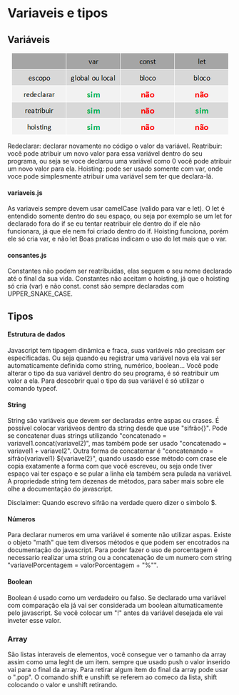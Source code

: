 # Variaveis e tipos

## Variáveis

<p align="center">
<img src="/assets/var,const,let.png">
</p>

Redeclarar: declarar novamente no código o valor da variável.
Reatribuir: você pode atribuir um novo valor para essa variável dentro do seu programa, ou seja se voce declarou uma variável como 0 você pode atribuir um novo valor para ela.
Hoisting: pode ser usado somente com var, onde voce pode simplesmente atribuir uma variável sem ter que declara-lá.

#### variaveis.js

As variaveis sempre devem usar camelCase (valido para var e let).
O let é entendido somente dentro do seu espaço, ou seja por exemplo se um let for declarado fora do if se eu tentar reatribuir ele dentro do if ele não funcionara, já que ele nem foi criado dentro do if.
Hoisting funciona, porém ele só cria var, e não let
Boas praticas indicam o uso do let mais que o var.

#### consantes.js

Constantes não podem ser reatribuidas, elas seguem o seu nome declarado até o final da sua vida.
Constantes não aceitam o hoisting, já que o hoisting só cria (var) e não const.
const são sempre declaradas com UPPER_SNAKE_CASE.

## Tipos

#### Estrutura de dados

Javascript tem tipagem dinâmica e fraca, suas variáveis não precisam ser especificadas. Ou seja quando eu registrar uma variável nova ela vai ser automaticamente definida como string, numérico, boolean...
Você pode alterar o tipo da sua variável dentro do seu programa, é só reatribuir um valor a ela.
Para descobrir qual o tipo da sua variável é só utilizar o comando typeof.

#### String

String são variáveis que devem ser declaradas entre aspas ou crases.
É possível colocar variáveos dentro da string desde que use "sifrão{}".
Pode se concatenar duas strings utilizando "concatenado = variavel1.concat(variavel2)", mas também pode ser usado "concatenado = variavel1 + variavel2".
Outra forma de concaternar é "concatenando = sifrão{variavel1} ${variavel2}", quando usasdo esse método com crase ele copia exatamente a forma com que você escreveu, ou seja onde tiver espaço vai ter espaço e se pular a linha ela também sera pulada na variável.
A propriedade string tem dezenas de métodos, para saber mais sobre ele olhe a documentação do javascript.

Disclaimer: Quando escrevo sifrão na verdade quero dizer o simbolo $.

#### Números

Para declarar numeros em uma variável é somente não utilizar aspas.
Existe o objeto "math" que tem diversos métodos e que podem ser encotrados na documentação do javascript.
Para poder fazer o uso de porcentagem é necessario realizar uma string ou a concatenação de um numero com string "variavelPorcentagem = valorPorcentagem + "%"".

#### Boolean

Boolean é usado como um verdadeiro ou falso.
Se declarado uma variável com comparação ela já vai ser considerada um boolean altumaticamente pelo javascript.
Se você colocar um "!" antes da variável desejada ele vai inveter esse valor.

### Array

São listas interaveis de elementos, você consegue ver o tamanho da array assim como uma leght de um item.
sempre que usado push o valor inserido vai para o final da array.
Para retirar algum item do final da array pode usar o ".pop".
O comando shift e unshift se referem ao comeco da lista, shift colocando o valor e unshift retirando.
